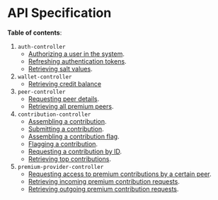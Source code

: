 # API Specification

**Table of contents**:

1. `auth-controller`
    - [Authorizing a user in the system](API_Specification/auth-controller/Authorizing_a_user_in_the_system.md).
    - [Refreshing authentication tokens](API_Specification/auth-controller/refreshing_authentication_tokens.md).
    - [Retrieving salt values](API_Specification/auth-controller/Retrieving_salt_values.md).
2. `wallet-controller`
    - [Retrieving credit balance](API_Specification/wallet-controller/Retrieving_credit_balance.md)
3. `peer-controller`
    - [Requesting peer details](API_Specification/peer-controller/requesting_peer_details.md).
    - [Retrieving all premium peers](API_Specification/peer-controller/retrieving_all_premium_peers.md).
4. `contribution-controller`
    - [Assembling a contribution](API_Specification/contribution-controller/assembling_a_contribution.md).
    - [Submitting a contribution](API_Specification/contribution-controller/Submitting_a_contribution.md).
    - [Assembling a contribution flag](API_Specification/contribution-controller/Assembling_a_contribution_flag.md).
    - [Flagging a contribution](API_Specification/contribution-controller/Flagging_a_contribution.md).
    - [Requesting a contribution by ID](API_Specification/contribution-controller/Requesting_a_contribution_by_ID.md).
    - [Retrieving top contributions](API_Specification/contribution-controller/Retrieving_top_contributions.md).
5. `premium-provider-controller`
    - [Requesting access to premium contributions by a certain peer](API_Specification/premium-provider-controller/Requesting_access_to_premium_contributions_by_a_certain_peer).
    - [Retrieving incoming premium contribution requests](API_Specification/premium-provider-controller/retrieving_incoming_premium_contribution_requests.md).
    - [Retrieving outgoing premium contribution requests](API_Specification/premium-provider-controller/retrieving_outgoing_premium_contribution_requests.md).
